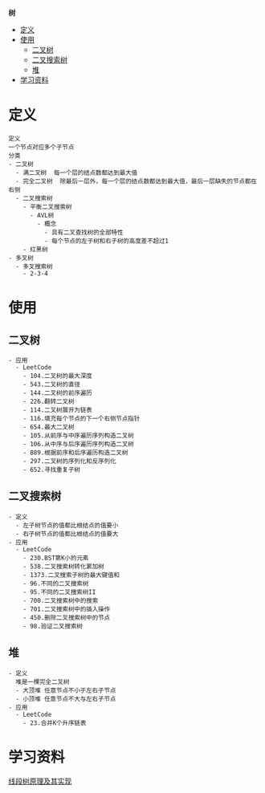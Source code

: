 **树**
- [定义](#定义)
- [使用](#使用)
  - [二叉树](#二叉树)
  - [二叉搜索树](#二叉搜索树)
  - [堆](#堆)
- [学习资料](#学习资料)

# 定义 #
```
定义  
一个节点对应多个子节点  
分类
- 二叉树
  - 满二叉树  每一个层的结点数都达到最大值  
  - 完全二叉树  除最后一层外，每一个层的结点数都达到最大值，最后一层缺失的节点都在右侧
  - 二叉搜索树
    - 平衡二叉搜索树
      - AVL树
        - 概念
          - 具有二叉查找树的全部特性
          - 每个节点的左子树和右子树的高度差不超过1
    - 红黑树  
- 多叉树
  - 多叉搜索树
    - 2-3-4
```

# 使用 #
## 二叉树 ##  
```
- 应用
  - LeetCode   
    - 104.二叉树的最大深度
    - 543.二叉树的直径
    - 144.二叉树的前序遍历
    - 226.翻转二叉树
    - 114.二叉树展开为链表
    - 116.填充每个节点的下一个右侧节点指针
    - 654.最大二叉树
    - 105.从前序与中序遍历序列构造二叉树
    - 106.从中序与后序遍历序列构造二叉树
    - 889.根据前序和后序遍历构造二叉树  
    - 297.二叉树的序列化和反序列化
    - 652.寻找重复子树
```

## 二叉搜索树 ##
```
- 定义
  - 左子树节点的值都比根结点的值要小
  - 右子树节点的值都比根结点的值要大
- 应用
  - LeetCode   
    - 230.BST第K小的元素
    - 538.二叉搜索树转化累加树
    - 1373.二叉搜索子树的最大键值和
    - 96.不同的二叉搜索树  
    - 95.不同的二叉搜索树II  
    - 700.二叉搜索树中的搜索
    - 701.二叉搜索树中的插入操作
    - 450.删除二叉搜索树中的节点
    - 98.验证二叉搜索树  
```

## 堆 ##
```
- 定义 
  堆是一棵完全二叉树  
  - 大顶堆 任意节点不小于左右子节点
  - 小顶堆 任意节点不大与左右子节点
- 应用  
  - LeetCode  
    - 23.合并K个升序链表  
```

# 学习资料 # 
[线段树原理及其实现](https://imageslr.com/2020/02/02/segment.html)  